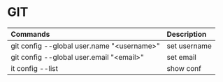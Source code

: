 # GIT

| Commands | Description |
| :--- | :--- |
| git config --global user.name "&lt;username&gt;" | set username |
| git config --global user.email "&lt;email&gt;" | set email |
| it config --list | show conf |


